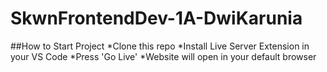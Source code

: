 # SkwnFrontendDev-1A-DwiKarunia

##How to Start Project
*Clone this repo
*Install Live Server Extension in your VS Code
*Press 'Go Live'
*Website will open in your default browser
